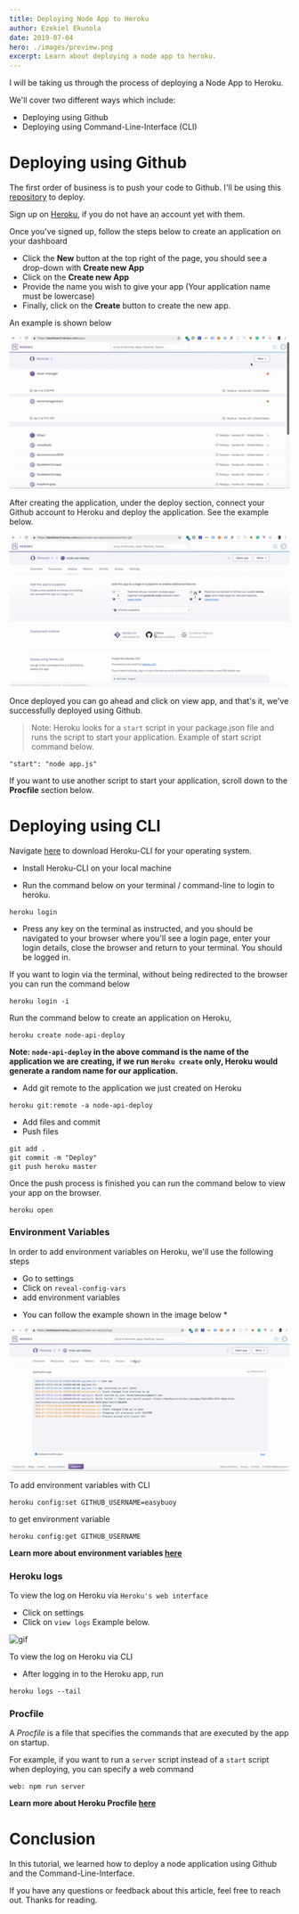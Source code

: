 ```yaml
---
title: Deploying Node App to Heroku
author: Ezekiel Ekunola
date: 2019-07-04
hero: ./images/preview.png
excerpt: Learn about deploying a node app to heroku.
---
```

I will be taking us through the process of deploying a Node App to Heroku.

We'll cover two different ways  which include:
- Deploying using Github 
- Deploying using Command-Line-Interface (CLI) 


# Deploying using Github
The first order of business is to push your code to Github. I'll be using this [repository](https://github.com/Easybuoy/node-api-deploy/) to deploy.


Sign up on [Heroku](https://heroku.com), if you do not have an account yet with them.


Once you've signed up, follow the steps below to create an application on your dashboard 
- Click the **New** button at the top right of the page,  you should see a drop-down with **Create new App**
- Click on the **Create new App**
- Provide the name you wish to give your app (Your application name must be lowercase)
- Finally, click on the **Create** button to create the new app.

An example is shown below

![](./images/create-heroku-app.gif)

After creating the application, under the deploy section, connect your Github account to Heroku and deploy the application. See the example below.

![](./images/deploying.gif)

Once deployed you can go ahead and click on view app, and that's it, we've successfully deployed using Github.

> Note: Heroku looks for a `start` script in your package.json file and runs the script to start your application. Example of start script command below.

```
"start": "node app.js"
```
If you want to use another script to start your application, scroll down to the **Procfile** section below. 


# Deploying using CLI
Navigate [here](https://devcenter.heroku.com/articles/heroku-cli) to download Heroku-CLI for your operating system.


- Install Heroku-CLI on your local machine

- Run the command below on your terminal / command-line to login to heroku.

```
heroku login 
```

- Press any key on the terminal as instructed, and you should be navigated to your browser where you'll see a login page, enter your login details, close the browser and return to your terminal. You should be logged in.

If you want to login via the terminal, without being redirected to the browser you can run the command below 

```
heroku login -i
```

Run the command below to create an application on Heroku,
 ```
heroku create node-api-deploy
``` 

**Note: `node-api-deploy` in the above command is the name of the application we are creating, if we run `Heroku create` only, Heroku would generate a random name for our application.**

- Add git remote to the application we just created on Heroku

``` 
heroku git:remote -a node-api-deploy
```

- Add files and commit
- Push files 

```
git add .
git commit -m "Deploy"
git push heroku master
```
Once the push process is finished you can run the command below to view your app on the browser.
```
heroku open
```



### Environment Variables
In order to add environment variables on Heroku, we'll use the following steps
- Go to settings
- Click on `reveal-config-vars`
- add environment variables
* You can follow the example shown in the image below *

![](./images/environment-variables.gif)

To add environment variables with CLI
``` 
heroku config:set GITHUB_USERNAME=easybuoy
 ```

to get environment variable
```
heroku config:get GITHUB_USERNAME
```

**Learn more about environment variables [here](https://devcenter.heroku.com/articles/config-vars)**

### Heroku logs
To view the log on Heroku via `Heroku's web interface` 
- Click on settings
- Click on `view logs`
Example below.

![gif](https://thepracticaldev.s3.amazonaws.com/i/52onozq39bx20m0e1p2n.gif)

To view the log on Heroku via CLI
- After logging in to the Heroku app, run 

```
heroku logs --tail
```

### Procfile
A *Procfile* is a file that specifies the commands that are executed by the app on startup.

For example, if you want to run a `server` script instead of a `start` script when deploying, you can specify a web command 

```
web: npm run server
```

**Learn more about Heroku Procfile [here](https://devcenter.heroku.com/articles/procfile)**

# Conclusion
In this tutorial, we learned how to deploy a node application using Github and the Command-Line-Interface.

If you have any questions or feedback about this article, feel free to reach out.
Thanks for reading.